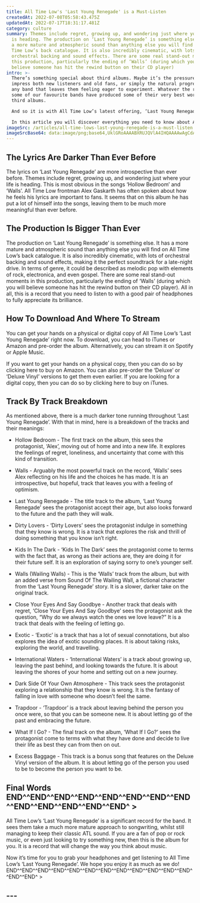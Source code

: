 ```yaml
---
title: All Time Low's 'Last Young Renegade' is a Must-Listen
createdAt: 2022-07-08T05:58:43.475Z
updatedAt: 2022-07-17T18:31:17.481Z
category: culture
summary: Themes include regret, growing up, and wondering just where your life
  is heading. The production on ‘Last Young Renegade’ is something else. It has
  a more mature and atmospheric sound than anything else you will find on All
  Time Low’s back catalogue. It is also incredibly cinematic, with lots of
  orchestral backing and sound effects. There are some real stand-out moments in
  this production, particularly the ending of ‘Walls’ (during which you will
  believe someone has hit the rewind button on their CD player)
intro: >-
  There’s something special about third albums. Maybe it’s the pressure to
  impress both new listeners and old fans, or simply the natural progression of
  any band that leaves them feeling eager to experiment. Whatever the reason,
  some of our favourite bands have produced some of their very best work with
  third albums.

  And so it is with All Time Low’s latest offering, ‘Last Young Renegade’. Following on from 2014 album ‘Future Hearts’, it is a record that sees the band in a brand-new light. Gone are the days of bouncy pop-punk anthems like ‘Crazy Endings’ or ‘Back Home Again’; instead we have a far more mature and atmospheric take on classic ATL songs like ‘Riot^^END^^END^^END^^END^^END^^END^^END^^END^^END^^END^^END^ 3>’ or ‘ Dark Side Of Your Own Atmosphere’. 

  In this article you will discover everything you need to know about All Time Low's 'Last Young Renegade'. From lyrics and themes, to production and official release date, we have got you covered!
imageSrc: /articles/all-time-lows-last-young-renegade-is-a-must-listen.png
imageSrcBase64: data:image/png;base64,UklGRoAAAABXRUJQVlA4IHQAAAAwAgCdASoKAAoAAUAmJbACdAYtBkyQ8yQvgAD++5S+9cQCxhuKQWsnw3U85Pw1wxRhyJL8bP1Yxci36tUCbQUf48yrzPf7/n0XLE2Zb46UN4KvThzzMtvo1UMl9ox83LeJTEb/jjzg5H/oKcxmre6DuzAAAA==
---
```


## The Lyrics Are Darker Than Ever Before

The lyrics on ‘Last Young Renegade’ are more introspective than ever before. Themes include regret, growing up, and wondering just where your life is heading. This is most obvious in the songs ‘Hollow Bedroom’ and ‘Walls’.
All Time Low frontman Alex Gaskarth has often spoken about how he feels his lyrics are important to fans. It seems that on this album he has put a lot of himself into the songs, leaving them to be much more meaningful than ever before.

## The Production Is Bigger Than Ever

The production on ‘Last Young Renegade’ is something else. It has a more mature and atmospheric sound than anything else you will find on All Time Low’s back catalogue. It is also incredibly cinematic, with lots of orchestral backing and sound effects, making it the perfect soundtrack for a late-night drive.
In terms of genre, it could be described as melodic pop with elements of rock, electronica, and even gospel. There are some real stand-out moments in this production, particularly the ending of ‘Walls’ (during which you will believe someone has hit the rewind button on their CD player).
All in all, this is a record that you need to listen to with a good pair of headphones to fully appreciate its brilliance.

## How To Download And Where To Stream

You can get your hands on a physical or digital copy of All Time Low’s ‘Last Young Renegade’ right now. To download, you can head to iTunes or Amazon and pre-order the album. Alternatively, you can stream it on Spotify or Apple Music.

If you want to get your hands on a physical copy, then you can do so by clicking here to buy on Amazon. You can also pre-order the ‘Deluxe’ or ‘Deluxe Vinyl’ versions to get them even earlier. If you are looking for a digital copy, then you can do so by clicking here to buy on iTunes.

## Track By Track Breakdown

As mentioned above, there is a much darker tone running throughout ‘Last Young Renegade’. With that in mind, here is a breakdown of the tracks and their meanings:

- Hollow Bedroom - The first track on the album, this sees the protagonist, ‘Alex’, moving out of home and into a new life. It explores the feelings of regret, loneliness, and uncertainty that come with this kind of transition.

- Walls - Arguably the most powerful track on the record, ‘Walls’ sees Alex reflecting on his life and the choices he has made. It is an introspective, but hopeful, track that leaves you with a feeling of optimism.

- Last Young Renegade - The title track to the album, ‘Last Young Renegade’ sees the protagonist accept their age, but also looks forward to the future and the path they will walk.

- Dirty Lovers - ‘Dirty Lovers’ sees the protagonist indulge in something that they know is wrong. It is a track that explores the risk and thrill of doing something that you know isn’t right.

- Kids In The Dark - ‘Kids In The Dark’ sees the protagonist come to terms with the fact that, as wrong as their actions are, they are doing it for their future self. It is an exploration of saying sorry to one’s younger self.

- Walls (Wailing Walls) - This is the ‘Walls’ track from the album, but with an added verse from Sound Of The Wailing Wall, a fictional character from the ‘Last Young Renegade’ story. It is a slower, darker take on the original track.

- Close Your Eyes And Say Goodbye - Another track that deals with regret, ‘Close Your Eyes And Say Goodbye’ sees the protagonist ask the question, “Why do we always watch the ones we love leave?” It is a track that deals with the feeling of letting go.

- Exotic - ‘Exotic’ is a track that has a lot of sexual connotations, but also explores the idea of exotic sounding places. It is about taking risks, exploring the world, and travelling.

- International Waters - ‘International Waters’ is a track about growing up, leaving the past behind, and looking towards the future. It is about leaving the shores of your home and setting out on a new journey.

- Dark Side Of Your Own Atmosphere - This track sees the protagonist exploring a relationship that they know is wrong. It is the fantasy of falling in love with someone who doesn’t feel the same.

- Trapdoor - ‘Trapdoor’ is a track about leaving behind the person you once were, so that you can be someone new. It is about letting go of the past and embracing the future.

- What If I Go? - The final track on the album, ‘What If I Go?’ sees the protagonist come to terms with what they have done and decide to live their life as best they can from then on out.

- Excess Baggage - This track is a bonus song that features on the Deluxe Vinyl version of the album. It is about letting go of the person you used to be to become the person you want to be.

## Final Words END^^END^^END^^END^^END^^END^^END^^END^^END^^END^^END^^END^^END^ >

All Time Low’s ‘Last Young Renegade’ is a significant record for the band. It sees them take a much more mature approach to songwriting, whilst still managing to keep their classic ATL sound.
If you are a fan of pop or rock music, or even just looking to try something new, then this is the album for you. It is a record that will change the way you think about music.

Now it’s time for you to grab your headphones and get listening to All Time Low’s ‘Last Young Renegade’. We hope you enjoy it as much as we do! 
END^^END^^END^^END^^END^^END^^END^^END^^END^^END^^END^^END^^END^^END^ >
## 
## ---
